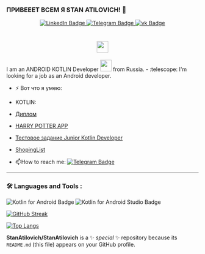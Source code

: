  ### ПРИВЕЕЕТ ВСЕМ Я STAN ATILOVICH! 👋
<div id="badges" align="center">
  <a href="https://www.linkedin.com/in/stanatilovich/">
    <img src="https://img.shields.io/badge/LinkedIn-blue?style=for-the-badge&logo=linkedin&logoColor=white" alt="LinkedIn Badge"/>
  </a>
  <a href="https://t.me/StanAtilovich">
    <img src="https://img.shields.io/badge/telegram-red?style=for-the-badge&logo=telegram&logoColor=white" alt="Telegram Badge"/>
  </a>
  <a href="https://vk.com/id65942623">
  <img src="https://img.shields.io/badge/vk-blue?style=for-the-badge&logo=vk&logoColor=white" alt="vk Badge"/>
</a>

</div align="center">
<img src="https://komarev.com/ghpvc/?username=your-github-username&style=flat-square&color=blue" alt=""/>
<h1 align="center">

  <img src="https://media.giphy.com/media/hvRJCLFzcasrR4ia7z/giphy.gif" width="30px"/>
</h1>
I am an ANDROID KOTLIN Developer <img src="https://media.giphy.com/media/WUlplcMpOCEmTGBtBW/giphy.gif" width="30"> from Russia.
- :telescope: I'm looking for a job as an Android developer.


- :zap: Вот что я умею:

- KOTLIN:
- [Диплом](https://github.com/StanAtilovich/NetWork)
- [HARRY POTTER APP](https://github.com/StanAtilovich/6.5)
- [Тестовое задание Junior Kotlin Developer](https://github.com/StanAtilovich/Game3)
- [ShopingList](https://github.com/StanAtilovich/ShopingList)

- :mailbox:How to reach me: [![Telegram Badge](https://img.shields.io/badge/-StanAtilovich-blue?style=flat&logo=Telegram&logoColor=white)](https://t.me/StanAtilovich)
---

### :hammer_and_wrench: Languages and Tools :
![Kotlin for Android Badge](https://img.shields.io/badge/Kotlin-0095D5?style=for-the-badge&logo=kotlin&logoColor=white)
![Kotlin for Android Studio Badge](https://img.shields.io/badge/Kotlin-0095D5?style=for-the-badge&logo=android-studio&logoColor=white)



[![GitHub Streak](https://github-readme-streak-stats.herokuapp.com?user=StanAtilovich&locale=ru)](https://git.io/streak-stats)

[![Top Langs](https://github-readme-stats.vercel.app/api/top-langs/?username=StanAtilovich&layout=compact&theme=vision-friendly-dark)](https://github.com/anuraghazra/github-readme-stats)

**StanAtilovich/StanAtilovich** is a ✨ _special_ ✨ repository because its `README.md` (this file) appears on your GitHub profile.
<!--


Here are some ideas to get you started:

- 🔭 I’m currently working on ...
- 🌱 I’m currently learning ...
- 👯 I’m looking to collaborate on ...
- 🤔 I’m looking for help with ...
- 💬 Ask me about ...
- 📫 How to reach me: ...
- 😄 Pronouns: ...
- ⚡ Fun fact: ...
-->
